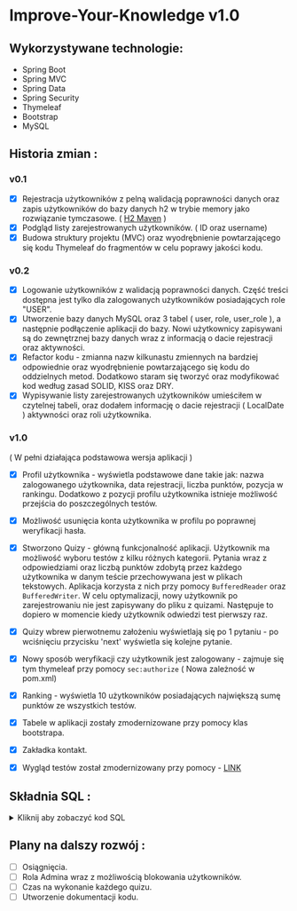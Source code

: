 # Improve-Your-Knowledge v1.0

## Wykorzystywane technologie:
- Spring Boot
- Spring MVC
- Spring Data
- Spring Security
- Thymeleaf
- Bootstrap
- MySQL

## Historia zmian :

### v0.1
- [x] Rejestracja użytkowników z pelną walidacją poprawności danych oraz zapis użytkowników do bazy danych h2 w trybie memory jako rozwiązanie tymczasowe. ( [H2 Maven](https://mvnrepository.com/artifact/com.h2database/h2/1.4.197) )
- [x] Podgląd listy zarejestrowanych użytkowników. ( ID oraz username)
- [x] Budowa struktury projektu (MVC) oraz wyodrębnienie powtarzającego się kodu Thymeleaf do fragmentów w celu poprawy jakości kodu.

### v0.2
- [x] Logowanie użytkowników z walidacją poprawności danych. Część treści dostępna jest tylko dla zalogowanych użytkowników posiadających role "USER".
- [x] Utworzenie bazy danych MySQL oraz 3 tabel ( user, role, user_role ), a następnie podłączenie aplikacji do bazy. Nowi użytkownicy zapisywani są do zewnętrznej bazy danych wraz z informacją o dacie rejestracji oraz aktywności. 
- [x] Refactor kodu - zmianna nazw kilkunastu zmiennych na bardziej odpowiednie oraz wyodrębnienie powtarzającego się kodu do oddzielnych metod. Dodatkowo staram się tworzyć oraz modyfikować kod według zasad SOLID, KISS oraz DRY.
- [x] Wypisywanie listy zarejestrowanych użytkowników umieściłem w czytelnej tabeli, oraz dodałem informację o dacie rejestracji ( LocalDate ) aktywności oraz roli użytkownika.

### v1.0
( W pełni działająca podstawowa wersja aplikacji )
- [x] Profil użytkownika - wyświetla podstawowe dane takie jak: nazwa zalogowanego użytkownika, data rejestracji, liczba punktów, pozycja w rankingu. Dodatkowo z pozycji profilu użytkownika istnieje możliwość przejścia do poszczególnych testów.
- [x] Możliwość usunięcia konta użytkownika w profilu po poprawnej weryfikacji hasła.
- [x] Stworzono Quizy - główną funkcjonalność aplikacji. Użytkownik ma możliwość wyboru testów z kilku różnych kategorii. Pytania wraz z odpowiedziami oraz liczbą punktów zdobytą przez każdego użytkownika w danym teście przechowywana jest w plikach tekstowych. Aplikacja korzysta z nich przy pomocy ```BufferedReader``` oraz ```BufferedWriter```. W celu optymalizacji, nowy użytkownik po zarejestrowaniu nie jest zapisywany do pliku z quizami. Następuje to dopiero w momencie kiedy użytkownik odwiedzi test pierwszy raz.
- [x] Quizy wbrew pierwotnemu założeniu wyświetlają się po 1 pytaniu - po wciśnięciu przycisku 'next' wyświetla się kolejne pytanie.
- [x] Nowy sposób weryfikacji czy użytkownik jest zalogowany - zajmuje się tym thymeleaf przy pomocy ```sec:authorize``` ( Nowa zależność w pom.xml)
- [x] Ranking - wyświetla 10 użytkowników posiadających największą sumę punktów ze wszystkich testów.
- [x] Tabele w aplikacji zostały zmodernizowane przy pomocy klas bootstrapa.
- [x] Zakładka kontakt.
- [x] Wygląd testów został zmodernizowany przy pomocy - [LINK](https://bootsnipp.com/snippets/Zk2Pz)


## Składnia SQL :
<details>
<summary>Kliknij aby zobaczyć kod SQL</summary>
  
~~~mysql
CREATE DATABASE ImproveYourKnowledge

CREATE USER 'lukaspar'@'localhost' IDENTIFIED BY 'moje_haslo';

GRANT ALL PRIVILEGES ON employeeSkillTestsDatabase.* TO 'lukaspar'@'localhost'

ALTER USER 'lukaspar'@'localhost' IDENTIFIED WITH mysql_native_password BY 'moje_haslo';

'CREATE TABLE `user` (
  `user_id` int(11) NOT NULL AUTO_INCREMENT,
  `username` varchar(255) NOT NULL,
  `password` varchar(255) NOT NULL,
  `active` int(11) DEFAULT NULL,
  `date_of_registration` date NOT NULL,
  `score` int(11) NOT NULL,
  PRIMARY KEY (`user_id`)
) ENGINE=InnoDB AUTO_INCREMENT=49 DEFAULT CHARSET=utf8mb4 COLLATE=utf8mb4_0900_ai_ci'

'CREATE TABLE `role` (
  `role_id` int(11) NOT NULL AUTO_INCREMENT,
  `role` varchar(255) DEFAULT NULL,
  PRIMARY KEY (`role_id`)
) ENGINE=InnoDB AUTO_INCREMENT=3 DEFAULT CHARSET=utf8mb4 COLLATE=utf8mb4_0900_ai_ci'

'CREATE TABLE `user_role` (
  `user_id` int(11) NOT NULL,
  `role_id` int(11) NOT NULL,
  PRIMARY KEY (`user_id`,`role_id`),
  KEY `role_id` (`role_id`),
  CONSTRAINT `user_role_ibfk_1` FOREIGN KEY (`user_id`) REFERENCES `user` (`user_id`),
  CONSTRAINT `user_role_ibfk_2` FOREIGN KEY (`role_id`) REFERENCES `role` (`role_id`)
) ENGINE=InnoDB DEFAULT CHARSET=utf8mb4 COLLATE=utf8mb4_0900_ai_ci'

INSERT INTO role VALUES (1,'ADMIN');
INSERT INTO role VALUES (2,'USER');
~~~
</details>

## Plany na dalszy rozwój :
- [ ] Osiągnięcia.
- [ ] Rola Admina wraz z możliwością blokowania użytkowników.
- [ ] Czas na wykonanie każdego quizu.
- [ ] Utworzenie dokumentacji kodu.
